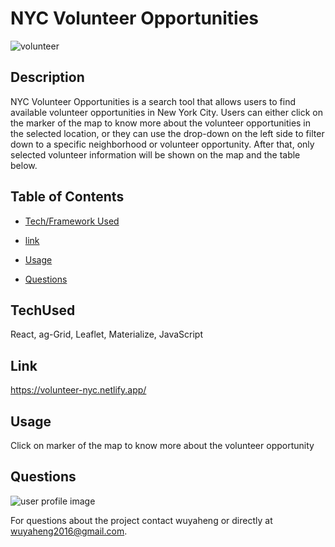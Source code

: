# NYC Volunteer Opportunities
![volunteer](https://user-images.githubusercontent.com/52837649/111875306-76a78f80-896f-11eb-954a-87efa9e5ffd8.png)

## Description
NYC Volunteer Opportunities is a search tool that allows users to find available volunteer opportunities in New York City. Users can either click on the marker of the map to know more about the volunteer opportunities in the selected location, or they can use the drop-down on the left side to filter down to a specific neighborhood or volunteer opportunity. After that, only selected volunteer information will be shown on the map and the table below. 


## Table of Contents

* [Tech/Framework Used](#TechUsed)

* [link](#Link)

* [Usage](#usage) 

* [Questions](#Questions)


## TechUsed
React, ag-Grid, Leaflet, Materialize, JavaScript

## Link
https://volunteer-nyc.netlify.app/

## Usage
Click on marker of the map to know more about the volunteer opportunity

## Questions
![user profile image](https://avatars.githubusercontent.com/u/52837649?v=4)

For questions about the project contact wuyaheng or directly at wuyaheng2016@gmail.com.


